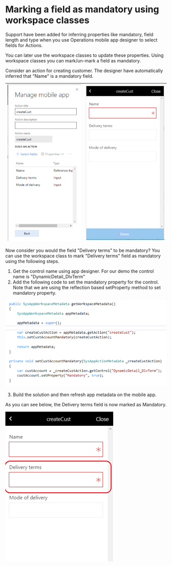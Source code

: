 # Marking a field as mandatory using workspace classes
Support have been added for inferring properties like mandatory, field length and type when you use Operations mobile app designer to select fields for Actions.

You can later use the workspace classes to update these properties.
Using workspace classes you can mark/un-mark a field as mandatory.

Consider an action for creating customer. The designer have automatically inferred that "Name" is a mandatory field.

| ![alt text](media/workspace-api/MarkFieldAsMandatoryDesigner.png "Action showing fields")  | ![alt text](media/workspace-api/MarkFieldAsMandatoryAction.png "Action with mandatory field marked")|
|--|--|

Now consider you would the field "Delivery terms" to be mandatory?
You can use the workspace class to mark "Delivery terms" field as mandatory using the following steps.

1. Get the control name using app designer. For our demo the control name is "DynamicDetail_DlvTerm"
2. Add the following code to set the mandatory property for the control. Note that we are using the reflection based setProperty method to set mandatory property.

![alt text](media/workspace-api/MarkFieldAsMandatoryCode.png "Changes needed in workspace class")

3. Build the solution and then refresh app metadata on the mobile app.

As you can see below, the Delivery terms field is now marked as Mandatory.

![alt text](media/workspace-api/MarkFieldAsMandatoryFinal.png "Delivery terms field marked as mandatory")
